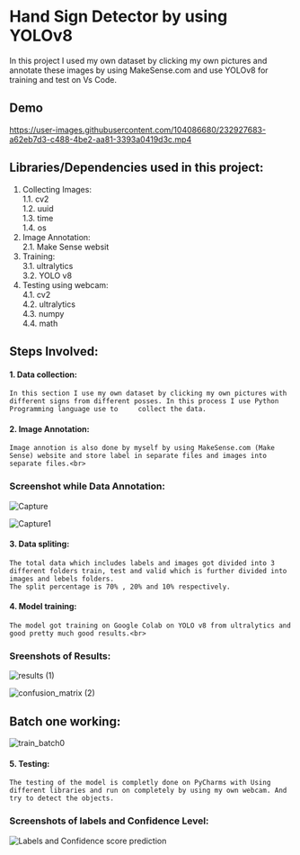 # Hand Sign Detector by using YOLOv8
In this project I used my own dataset by clicking my own pictures and annotate these images by using MakeSense.com and use YOLOv8 for training and test on Vs Code.

## Demo
https://user-images.githubusercontent.com/104086680/232927683-a62eb7d3-c488-4be2-aa81-3393a0419d3c.mp4



## Libraries/Dependencies used in this project:
1. Collecting Images:<br>
    1.1. cv2<br>
    1.2. uuid<br>
    1.3. time<br>
    1.4. os<br>
2. Image Annotation:<br>
    2.1. Make Sense websit<br>
3. Training:<br>
    3.1. ultralytics<br>
    3.2. YOLO v8<br>
4. Testing using webcam:<br>
    4.1. cv2<br>
    4.2. ultralytics<br>
    4.3. numpy<br>
    4.4. math<br>





## Steps Involved:
#### 1. Data collection:<br>
    In this section I use my own dataset by clicking my own pictures with different signs from different posses. In this process I use Python Programming language use to     collect the data.
#### 2. Image Annotation:<br>
    Image annotion is also done by myself by using MakeSense.com (Make Sense) website and store label in separate files and images into separate files.<br>
    
### Screenshot while Data Annotation:
![Capture](https://user-images.githubusercontent.com/104086680/230760760-fe4b2eff-a3de-45d5-a4dd-aef0539ca951.PNG)

![Capture1](https://user-images.githubusercontent.com/104086680/230760766-bdb40240-3035-45dd-af6e-dce061c66999.PNG)
 
    
#### 3. Data spliting:<br>
    The total data which includes labels and images got divided into 3 different folders train, test and valid which is further divided into images and lebels folders.
    The split percentage is 70% , 20% and 10% respectively.
#### 4. Model training:<br>
    The model got training on Google Colab on YOLO v8 from ultralytics and good pretty much good results.<br>
    
### Sreenshots of Results:

![results (1)](https://user-images.githubusercontent.com/104086680/230760776-67096f8e-f342-40a0-ba18-8e4c940198b8.png)

![confusion_matrix (2)](https://user-images.githubusercontent.com/104086680/230760779-264b4e2a-8a3e-43c1-ac96-32e888fe2794.png)   

## Batch one working:

![train_batch0](https://user-images.githubusercontent.com/104086680/230761268-7ba4b0b7-5017-4f8e-989f-b46e7dbd0901.jpg)

#### 5. Testing:<br>
    The testing of the model is completly done on PyCharms with Using different libraries and run on completely by using my own webcam. And try to detect the objects.
### Screenshots of labels and Confidence Level:
![Labels and Confidence score prediction](https://user-images.githubusercontent.com/104086680/230761258-7394b3c9-25ec-4469-a26f-3e74d482bf0d.jpg)


   
